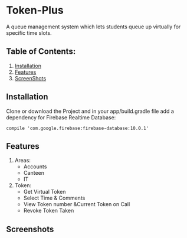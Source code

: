 # Token-Plus
A queue management system which lets students queue up virtually for specific time slots.

## Table of Contents: 
1. [Installation](#Installation)
2. [Features](#Features)
3. [ScreenShots](#ScreenShots)

## Installation
Clone or download the Project and in your app/build.gradle file add a dependency for Firebase Realtime Database:

`compile 'com.google.firebase:firebase-database:10.0.1'`

## Features
1. Areas:
    *  Accounts
    * Canteen
    * IT
2. Token:
    * Get Virtual Token
    * Select Time & Comments
    * View Token number &Current Token on Call
    * Revoke Token Taken
 
 ## Screenshots
 

